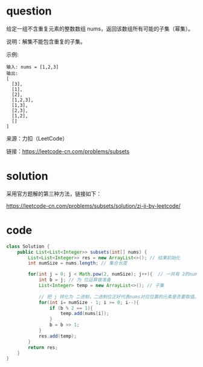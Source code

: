 # question
给定一组不含重复元素的整数数组 nums，返回该数组所有可能的子集（幂集）。

说明：解集不能包含重复的子集。

示例:

    输入: nums = [1,2,3]
    输出:
    [
      [3],
      [1],
      [2],
      [1,2,3],
      [1,3],
      [2,3],
      [1,2],
      []
    ]

来源：力扣（LeetCode）

链接：https://leetcode-cn.com/problems/subsets

# solution

采用官方题解的第三种方法，链接如下：

https://leetcode-cn.com/problems/subsets/solution/zi-ji-by-leetcode/

# code

```java
class Solution {
    public List<List<Integer>> subsets(int[] nums) {
        List<List<Integer>> res = new ArrayList<>(); // 结果初始化
        int numSize = nums.length; // 集合长度

        for(int j = 0; j < Math.pow(2, numSize); j++){  // 一共有 2的numSize的次方中可能
            int b = j; // 为 位运算做准备
            List<Integer> temp = new ArrayList<>(); // 子集
            
            // 把 j 转化为 二进制，二进制位正好代表nums对应位置的元素是否要取值。
            for(int i= numSize - 1; i >= 0; i--){
                if (b % 2 == 1){
                    temp.add(nums[i]);
                }
                b = b >> 1;
            }
            res.add(temp);
        }
        return res;
    }
}
```
